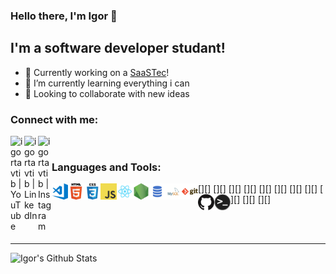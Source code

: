 ### Hello there, I'm Igor 👋

## I'm a software developer studant!
- 🔭 Currently working on a [SaaSTec][SaasTec]!
- 🌱 I’m currently learning everything i can 
- 👯 Looking to collaborate with new ideas

### Connect with me:

[<img align="left" alt="igortavtib | YouTube" width="22px" src="https://cdn.jsdelivr.net/npm/simple-icons@v3/icons/youtube.svg" />][youtube]
[<img align="left" alt="igortavtib | LinkedIn" width="22px" src="https://cdn.jsdelivr.net/npm/simple-icons@v3/icons/linkedin.svg" />][linkedin]
[<img align="left" alt="igortavtib | Instagram" width="22px" src="https://cdn.jsdelivr.net/npm/simple-icons@v3/icons/instagram.svg" />][instagram]

<br />

### Languages and Tools:

[<img align="left" alt="Visual Studio Code" width="26px" src="https://raw.githubusercontent.com/github/explore/80688e429a7d4ef2fca1e82350fe8e3517d3494d/topics/visual-studio-code/visual-studio-code.png" />][]
[<img align="left" alt="HTML5" width="26px" src="https://raw.githubusercontent.com/github/explore/80688e429a7d4ef2fca1e82350fe8e3517d3494d/topics/html/html.png" />][]
[<img align="left" alt="CSS3" width="26px" src="https://raw.githubusercontent.com/github/explore/80688e429a7d4ef2fca1e82350fe8e3517d3494d/topics/css/css.png" />][]
[<img align="left" alt="JavaScript" width="26px" src="https://raw.githubusercontent.com/github/explore/80688e429a7d4ef2fca1e82350fe8e3517d3494d/topics/javascript/javascript.png" />][]
[<img align="left" alt="React" width="26px" src="https://raw.githubusercontent.com/github/explore/80688e429a7d4ef2fca1e82350fe8e3517d3494d/topics/react/react.png" />][]
[<img align="left" alt="Node.js" width="26px" src="https://raw.githubusercontent.com/github/explore/80688e429a7d4ef2fca1e82350fe8e3517d3494d/topics/nodejs/nodejs.png" />][]
[<img align="left" alt="SQL" width="26px" src="https://raw.githubusercontent.com/github/explore/80688e429a7d4ef2fca1e82350fe8e3517d3494d/topics/sql/sql.png" />][]
[<img align="left" alt="MySQL" width="26px" src="https://raw.githubusercontent.com/github/explore/80688e429a7d4ef2fca1e82350fe8e3517d3494d/topics/mysql/mysql.png" />][]
[<img align="left" alt="Git" width="26px" src="https://raw.githubusercontent.com/github/explore/80688e429a7d4ef2fca1e82350fe8e3517d3494d/topics/git/git.png" />][]
[<img align="left" alt="GitHub" width="26px" src="https://raw.githubusercontent.com/github/explore/78df643247d429f6cc873026c0622819ad797942/topics/github/github.png" />][]
[<img align="left" alt="HTML5" width="26px" src="https://raw.githubusercontent.com/github/explore/80688e429a7d4ef2fca1e82350fe8e3517d3494d/topics/terminal/terminal.png" />][]

<br />
<br />

---


<img align="left" alt="Igor's Github Stats" src="https://github-readme-stats.vercel.app/api?username=igortavtib&show_icons=true&hide_border=true" />

[SaasTec]: http://www.saastecerp.com.br
[youtube]: https://www.youtube.com/channel/UCloFIkgaULO-LHIWs13cjYghttps://youtube.com/igortavtib
[instagram]: https://instagram.com/igortavtib
[linkedin]: https://www.linkedin.com/in/igor-augusto-tavares-tibiriçá-70572b177/
